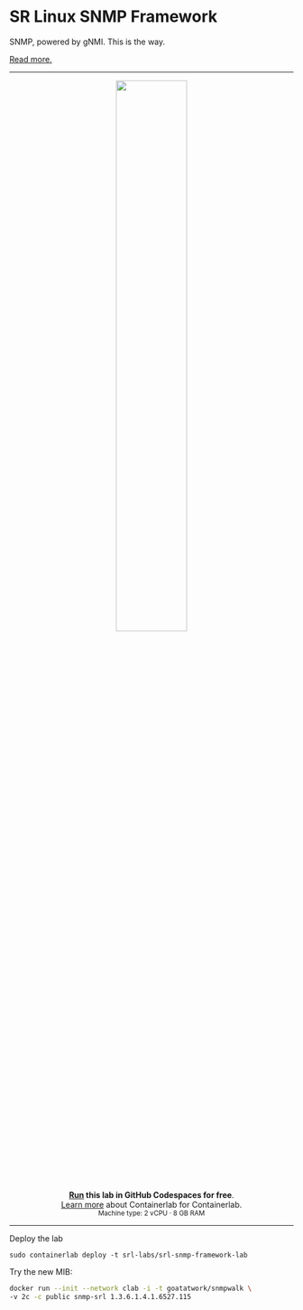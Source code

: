 # SR Linux SNMP Framework

SNMP, powered by gNMI. This is the way.

[Read more.](https://learn.srlinux.dev/snmp/snmp_framework/)

---
<div align=center markdown>
<a href="https://codespaces.new/srl-labs/srl-snmp-framework-lab?quickstart=1&devcontainer_path=.devcontainer%2Fdocker-in-docker%2Fdevcontainer.json">
<img src="https://gitlab.com/rdodin/pics/-/wikis/uploads/d78a6f9f6869b3ac3c286928dd52fa08/run_in_codespaces-v1.svg?sanitize=true" style="width:50%"/></a>

**[Run](https://codespaces.new/srl-labs/srl-snmp-framework-lab?quickstart=1&devcontainer_path=.devcontainer%2Fdocker-in-docker%2Fdevcontainer.json) this lab in GitHub Codespaces for free**.  
[Learn more](https://containerlab.dev/manual/codespaces) about Containerlab for Containerlab.  
<small>Machine type: 2 vCPU · 8 GB RAM</small>
</div>

---

Deploy the lab

```
sudo containerlab deploy -t srl-labs/srl-snmp-framework-lab
```

Try the new MIB:

```bash
docker run --init --network clab -i -t goatatwork/snmpwalk \
-v 2c -c public snmp-srl 1.3.6.1.4.1.6527.115
```
